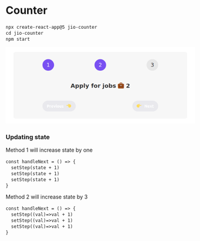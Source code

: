 # Counter
```
npx create-react-app@5 jio-counter
cd jio-counter
npm start
```
![01-ui.png](./img/01-ui.png)
### Updating state
Method 1 will increase state by one
```
const handleNext = () => {
  setStep(state + 1)
  setStep(state + 1)
  setStep(state + 1)
}
```
Method 2 will increase state by 3
```
const handleNext = () => {
  setStep((val)=>val + 1)
  setStep((val)=>val + 1)
  setStep((val)=>val + 1)
}
```
